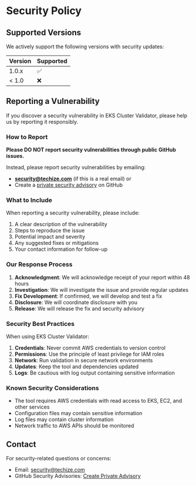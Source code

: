 # Security Policy

## Supported Versions

We actively support the following versions with security updates:

| Version | Supported          |
| ------- | ------------------ |
| 1.0.x   | :white_check_mark: |
| < 1.0   | :x:                |

## Reporting a Vulnerability

If you discover a security vulnerability in EKS Cluster Validator, please help us by reporting it responsibly.

### How to Report

**Please DO NOT report security vulnerabilities through public GitHub issues.**

Instead, please report security vulnerabilities by emailing:

- **<security@techize.com>** (if this is a real email) or
- Create a [private security advisory](https://github.com/techize/eks-cluster-validator/security/advisories/new) on GitHub

### What to Include

When reporting a security vulnerability, please include:

1. A clear description of the vulnerability
2. Steps to reproduce the issue
3. Potential impact and severity
4. Any suggested fixes or mitigations
5. Your contact information for follow-up

### Our Response Process

1. **Acknowledgment**: We will acknowledge receipt of your report within 48 hours
2. **Investigation**: We will investigate the issue and provide regular updates
3. **Fix Development**: If confirmed, we will develop and test a fix
4. **Disclosure**: We will coordinate disclosure with you
5. **Release**: We will release the fix and security advisory

### Security Best Practices

When using EKS Cluster Validator:

1. **Credentials**: Never commit AWS credentials to version control
2. **Permissions**: Use the principle of least privilege for IAM roles
3. **Network**: Run validation in secure network environments
4. **Updates**: Keep the tool and dependencies updated
5. **Logs**: Be cautious with log output containing sensitive information

### Known Security Considerations

- The tool requires AWS credentials with read access to EKS, EC2, and other services
- Configuration files may contain sensitive information
- Log files may contain cluster information
- Network traffic to AWS APIs should be monitored

## Contact

For security-related questions or concerns:

- Email: <security@techize.com>
- GitHub Security Advisories: [Create Private Advisory](https://github.com/techize/eks-cluster-validator/security/advisories/new)

